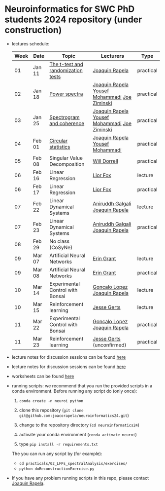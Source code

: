 # Neuroinformatics for SWC PhD students 2024 repository (under construction)

- <a name="lecturesSchedule"></a>lectures schedule:

    | Week | Date  | Topic | Lecturers | Type |
    |------|-------|-------|-----------|------|
    | 01 | Jan 11 | [The t-test and randomization tests](https://github.com/joacorapela/neuroinformatics24/blob/master/practicals/01_tTestAndRandomizationTests/introAndHipothesisTests.pdf) | [Joaquin Rapela](https://www.gatsby.ucl.ac.uk/~rapela) | practical |
    | 02 | Jan 18 | [Power spectra](https://github.com/joacorapela/neuroinformatics24/blob/master/practicals/02_LFPs_spectralAnalysis/spectralAnalysis.pdf) | [Joaquin Rapela](https://www.gatsby.ucl.ac.uk/~rapela) [Yousef Mohammadi](y.mohammadi@ucl.ac.uk) [Joe Ziminski](https://www.sainsburywellcome.org/web/people/joe-ziminski)| practical |
    | 03 | Jan 25 | [Spectrogram and coherence](https://github.com/joacorapela/neuroinformatics24/blob/master/practicals/03_spectralAnalysisForNonStationarySignals) | [Joaquin Rapela](https://www.gatsby.ucl.ac.uk/~rapela) [Yousef Mohammadi](y.mohammadi@ucl.ac.uk) [Joe Ziminski](https://www.sainsburywellcome.org/web/people/joe-ziminski)| practical |
    | 04 | Feb 01 | [Circular statistics](https://github.com/joacorapela/neuroinformatics24/blob/master/practicals/04_circulaVariables_bootstrap) | [Joaquin Rapela](https://www.gatsby.ucl.ac.uk/~rapela) [Yousef Mohammadi](y.mohammadi@ucl.ac.uk)| practical |
    | 05 | Feb 08 | Singular Value Decomposition | [Will Dorrell](https://www.williamdorrell.co.uk/)| practical |
    | 06 | Feb 16 | Linear Regression | [Lior Fox](https://liorfox.github.io/) | lecture |
    | 06 | Feb 17 | Linear Regression | [Lior Fox](https://liorfox.github.io/) | practical |
    | 07 | Feb 22 | Linear Dynamical Systems | [Aniruddh Galgali](https://www.linkedin.com/in/anirgalgali/) [Joaquin Rapela](https://www.gatsby.ucl.ac.uk/~rapela) | lecture |
    | 07 | Feb 23 | Linear Dynamical Systems | [Aniruddh Galgali](https://www.linkedin.com/in/anirgalgali/) [Joaquin Rapela](https://www.gatsby.ucl.ac.uk/~rapela) | practical |
    | 08 | Feb 29 | No class (CoSyNe) | | |
    | 09 | Mar 07 | Artificial Neural Networks | [Erin Grant](https://eringrant.github.io/) | lecture |
    | 09 | Mar 08 | Artificial Neural Networks | [Erin Grant](https://eringrant.github.io/) | practical |
    | 10 | Mar 14 | Experimental Control with Bonsai | [Goncalo Lopez](https://neurogears.org/about-us/) [Joaquin Rapela](https://www.gatsby.ucl.ac.uk/~rapela) | lecture |
    | 10 | Mar 15 | Reinforcement learning | [Jesse Gerts](https://scholar.google.com/citations?user=4xusDVAAAAAJ&hl=en) | lecture |
    | 11 | Mar 22 | Experimental Control with Bonsai | [Goncalo Lopez](https://neurogears.org/about-us/) [Joaquin Rapela](https://www.gatsby.ucl.ac.uk/~rapela) | practical |
    | 11 | Mar 23 | Reinforcement learning | [Jesse Gerts](https://scholar.google.com/citations?user=4xusDVAAAAAJ&hl=en) (unconfirmed) | practical |

- lecture notes for discussion sessions can be found [here](https://github.com/joacorapela/neuroinformatics24/tree/master/practicals)

- lecture notes for discussion sessions can be found [here](https://github.com/joacorapela/neuroinformatics24/tree/master/practicals)

- worksheets can be found [here](https://github.com/joacorapela/neuroinformatics24/tree/master/worksheets)

- running scripts: we recommend that you run the provided scripts in a conda environment. Before running any script do (only once):

    1. `conda create -n neuroi python`
    2. clone this repository (`git clone git@github.com:joacorapela/neuroinformatics24.git`)

    3. change to the repository directory (`cd neuroinformatics24`)
    4. activate your conda environment (`conda activate neuroi`)
    5. type `pip install -r requirements.txt`

    The you can run any script by (for example):

    - `cd practicals/02_LFPs_spectralAnalysis/exercises/`
    - `python doReconstructionExercise.py`

- If you have any problem running scripts in this repo, please contact [Joaquin Rapela](https://www.gatsby.ucl.ac.uk/~rapela).

